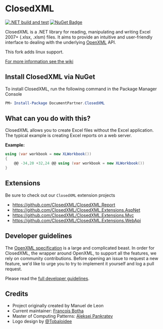 # ClosedXML

[![.NET build and test](https://github.com/stesee/ClosedXML/actions/workflows/dotnet.yml/badge.svg)](https://github.com/stesee/ClosedXML/actions/workflows/dotnet.yml) [![NuGet Badge](https://buildstats.info/nuget/DocumentPartner.ClosedXML)](https://www.nuget.org/packages/DocumentPartner.ClosedXML/)

ClosedXML is a .NET library for reading, manipulating and writing Excel 2007+ (.xlsx, .xlsm) files. It aims to provide an intuitive and user-friendly interface to dealing with the underlying [OpenXML](https://github.com/OfficeDev/Open-XML-SDK) API.

This fork adds linux support.

[For more information see the wiki](https://github.com/closedxml/closedxml/wiki)

## Install ClosedXML via NuGet

To install ClosedXML, run the following command in the Package Manager Console

``` powershell
PM> Install-Package DocumentPartner.ClosedXML
```

## What can you do with this?

ClosedXML allows you to create Excel files without the Excel application. The typical example is creating Excel reports on a web server.

**Example:**

```c#
using (var workbook = new XLWorkbook())
{
	@@ -34,20 +32,24 @@ using (var workbook = new XLWorkbook())
}
```

## Extensions

Be sure to check out our `ClosedXML` extension projects

- <https://github.com/ClosedXML/ClosedXML.Report>
- <https://github.com/ClosedXML/ClosedXML.Extensions.AspNet>
- <https://github.com/ClosedXML/ClosedXML.Extensions.Mvc>
- <https://github.com/ClosedXML/ClosedXML.Extensions.WebApi>

## Developer guidelines

The [OpenXML specification](https://www.ecma-international.org/publications/standards/Ecma-376.htm) is a large and complicated beast. In order for ClosedXML, the wrapper around OpenXML, to support all the features, we rely on community contributions. Before opening an issue to request a new feature, we'd like to urge you to try to implement it yourself and log a pull request.

Please read the [full developer guidelines](CONTRIBUTING.md).

## Credits

- Project originally created by Manuel de Leon
- Current maintainer: [Francois Botha](https://github.com/igitur)
- Master of Computing Patterns: [Aleksei Pankratev](https://github.com/Pankraty)
- Logo design by [@Tobaloidee](https://github.com/Tobaloidee)
